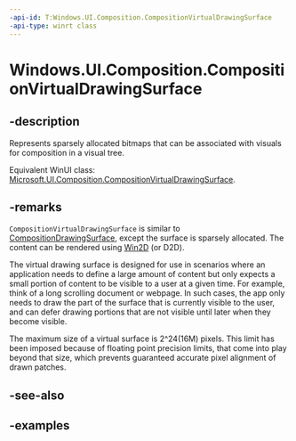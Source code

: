 ```yaml
---
-api-id: T:Windows.UI.Composition.CompositionVirtualDrawingSurface
-api-type: winrt class
---
```


<!-- Class syntax.
public class CompositionVirtualDrawingSurface : CompositionDrawingSurface, CompositionDrawingSurface
-->

# Windows.UI.Composition.CompositionVirtualDrawingSurface

## -description

Represents sparsely allocated bitmaps that can be associated with visuals for composition in a visual tree.

Equivalent WinUI class: [Microsoft.UI.Composition.CompositionVirtualDrawingSurface](/windows/winui/api/microsoft.ui.composition.compositionvirtualdrawingsurface).

## -remarks

`CompositionVirtualDrawingSurface` is similar to [CompositionDrawingSurface](compositiondrawingsurface.md), except the surface is sparsely allocated. The content can be rendered using [Win2D](https://github.com/Microsoft/Win2D) (or D2D).

The virtual drawing surface is designed for use in scenarios where an application needs to define a large amount of content but only expects a small portion of content to be visible to a user at a given time. For example, think of a long scrolling document or webpage. In such cases, the app only needs to draw the part of the surface that is currently visible to the user, and can defer drawing portions that are not visible until later when they become visible.

The maximum size of a virtual surface is 2^24(16M) pixels. This limit has been imposed because of floating point precision limits, that come into play beyond that size, which prevents guaranteed accurate pixel alignment of drawn patches.

## -see-also

## -examples

